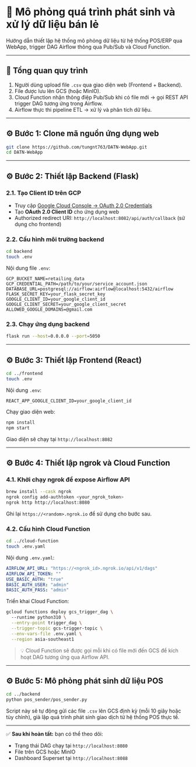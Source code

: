 # 🧪 Mô phỏng quá trình phát sinh và xử lý dữ liệu bán lẻ

Hướng dẫn thiết lập hệ thống mô phỏng dữ liệu từ hệ thống POS/ERP qua WebApp, trigger DAG Airflow thông qua Pub/Sub và Cloud Function.

---

## 🧭 Tổng quan quy trình

1. Người dùng upload file `.csv` qua giao diện web (Frontend + Backend).
2. File được lưu lên GCS (hoặc MinIO).
3. Cloud Function nhận thông điệp Pub/Sub khi có file mới → gọi REST API trigger DAG tương ứng trong Airflow.
4. Airflow thực thi pipeline ETL → xử lý và phân tích dữ liệu.

---

## ⚙️ Bước 1: Clone mã nguồn ứng dụng web

```bash
git clone https://github.com/tungnt763/DATN-WebApp.git
cd DATN-WebApp
```

---

## ⚙️ Bước 2: Thiết lập Backend (Flask)

### 2.1. Tạo Client ID trên GCP

- Truy cập [Google Cloud Console → OAuth 2.0 Credentials](https://console.cloud.google.com/apis/credentials)
- Tạo **OAuth 2.0 Client ID** cho ứng dụng web
- Authorized redirect URI: `http://localhost:8082/api/auth/callback` (sử dụng cho frontend)

### 2.2. Cấu hình môi trường backend

```bash
cd backend
touch .env
```

Nội dung file `.env`:

```env
GCP_BUCKET_NAME=retailing_data
GCP_CREDENTIAL_PATH=/path/to/your/service_account.json
DATABASE_URL=postgresql://airflow:airflow@localhost:5432/airflow
FLASK_SECRET_KEY=your_flask_secret_key
GOOGLE_CLIENT_ID=your_google_client_id
GOOGLE_CLIENT_SECRET=your_google_client_secret
ALLOWED_GOOGLE_DOMAINS=@gmail.com
```

### 2.3. Chạy ứng dụng backend

```bash
flask run --host=0.0.0.0 --port=5050
```

---

## ⚙️ Bước 3: Thiết lập Frontend (React)

```bash
cd ../frontend
touch .env
```

Nội dung `.env`:

```env
REACT_APP_GOOGLE_CLIENT_ID=your_google_client_id
```

Chạy giao diện web:

```bash
npm install
npm start
```

Giao diện sẽ chạy tại `http://localhost:8082`

---

## ⚙️ Bước 4: Thiết lập ngrok và Cloud Function

### 4.1. Khởi chạy ngrok để expose Airflow API

```bash
brew install --cask ngrok
ngrok config add-authtoken <your_ngrok_token>
ngrok http http://localhost:8080
```

Ghi lại `https://<random>.ngrok.io` để sử dụng cho bước sau.

### 4.2. Cấu hình Cloud Function

```bash
cd ../cloud-function
touch .env.yaml
```

Nội dung `.env.yaml`:

```yaml
AIRFLOW_API_URL: "https://<ngrok_id>.ngrok.io/api/v1/dags"
AIRFLOW_API_TOKEN: ""
USE_BASIC_AUTH: "true"
BASIC_AUTH_USER: "admin"
BASIC_AUTH_PASS: "admin"
```

Triển khai Cloud Function:

```bash
gcloud functions deploy gcs_trigger_dag \                                   
  --runtime python310 \
  --entry-point trigger_dag \
  --trigger-topic gcs-trigger-topic \
  --env-vars-file .env.yaml \
  --region asia-southeast1
```

> 💡 Cloud Function sẽ được gọi mỗi khi có file mới đến GCS để kích hoạt DAG tương ứng qua Airflow API.

---

## ⚙️ Bước 5: Mô phỏng phát sinh dữ liệu POS

```bash
cd ../backend
python pos_sender/pos_sender.py
```

Script này sẽ tự động gửi các file `.csv` lên GCS định kỳ (mỗi 10 giây hoặc tùy chỉnh), giả lập quá trình phát sinh giao dịch từ hệ thống POS thực tế.

---

✅ **Sau khi hoàn tất:** bạn có thể theo dõi:
- Trạng thái DAG chạy tại `http://localhost:8080`
- File trên GCS hoặc MinIO
- Dashboard Superset tại `http://localhost:8088`